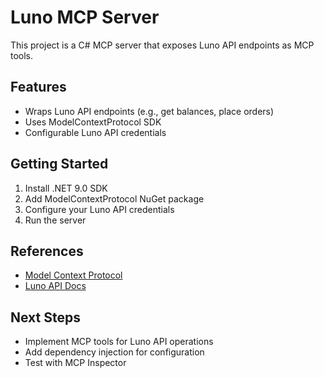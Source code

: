 # Luno MCP Server

This project is a C# MCP server that exposes Luno API endpoints as MCP tools.

## Features
- Wraps Luno API endpoints (e.g., get balances, place orders)
- Uses ModelContextProtocol SDK
- Configurable Luno API credentials

## Getting Started
1. Install .NET 9.0 SDK
2. Add ModelContextProtocol NuGet package
3. Configure your Luno API credentials
4. Run the server

## References
- [Model Context Protocol](https://modelcontextprotocol.io/)
- [Luno API Docs](https://www.luno.com/en/developers/api)

## Next Steps
- Implement MCP tools for Luno API operations
- Add dependency injection for configuration
- Test with MCP Inspector
